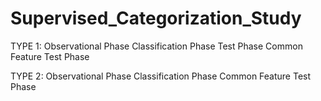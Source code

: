 # Supervised_Categorization_Study

TYPE 1:
Observational Phase
Classification Phase
Test Phase
Common Feature Test Phase

TYPE 2:
Observational Phase
Classification Phase
Common Feature Test Phase
